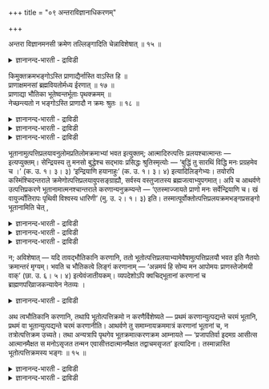 +++
title = "०९ अन्तराविज्ञानाधिकरणम्"

+++

अन्तरा विज्ञानमनसी क्रमेण तल्लिङ्गादिति चेन्नाविशेषात् ॥ १५ ॥  
<details><summary>ज्ञानानन्द-भारती - द्राविडी</summary>

अन्दरा विक्ञाऩमऩसी क्रमेण तल्लिङ्गादिदि सेन्नाविसे षात् ॥ १५ ॥
</details>

किमुक्तक्रमभङ्गोऽस्ति प्राणाद्यैर्नास्ति वाऽस्ति हि ॥  
प्राणाक्षमनसां ब्रह्मवियतोर्मध्य ईरणात् ॥ १७ ॥  
प्राणाद्या भौतिका भूतेष्वन्तर्भूताः पृथक्क्रमम् ॥  
नेच्छन्त्यतो न भङ्गोऽस्ति प्राणादौ न क्रमः श्रुतः ॥ १८ ॥  
<details><summary>ज्ञानानन्द-भारती - द्राविडी</summary>

--वैयासिग न्यायमाला
</details>

<details><summary>ज्ञानानन्द-भारती - द्राविडी</summary>

पिराणऩ् मुदलियवैगळाल् मुऩ् सॊऩ्ऩ वरिसैक्कु पङ्गम् उण्डा, अल्लदु इल्लैया? पिरह्मत् तिऱ्कुम् आगासत्तिऱ्कुम् मत्तियिल् पिराणऩ्, इन्दिरियङ्गळ्, मऩस् इवै सॊल्लप्पट्टिरुप्पदाल् पङ्गम् उण्डुदाऩ्।
</details>

<details><summary>ज्ञानानन्द-भारती - द्राविडी</summary>

पिराणऩ् मुदलियवै पूदङ्गळाल् एऱ्पडुगिऱवै कळ्, अवैगळिलेये उळ्ळडङ्गिऩवैगळ्, तङ्गळुक् कॆऩ्ऱु तऩियाग वरिसैयै अबेक्षिक्किऱदिल्लै। आगै याल् क्रमबङ्गम् इल्लै। मेलुम्, पिराणऩ् मुदलियदिऩ् विषयत्तिल् वरिसै सॊल्लप्पडविल्लै।
</details>

भूतानामुत्पत्तिप्रलयावनुलोमप्रतिलोमक्रमाभ्यां भवत इत्युक्तम्; आत्मादिरुत्पत्तिः प्रलयश्चात्मान्तः — इत्यप्युक्तम्। सेन्द्रियस्य तु मनसो बुद्धेश्च सद्भावः प्रसिद्धः श्रुतिस्मृत्योः — ‘बुद्धिं तु सारथिं विद्धि मनः प्रग्रहमेव च ।’ (क. उ. १। ३। ३) ‘इन्द्रियाणि हयानाहुः’ (क. उ. १। ३। ४) इत्यादिलिङ्गेभ्यः। तयोरपि कस्मिंश्चिदन्तराले क्रमेणोत्पत्तिप्रलयावुपसङ्ग्राह्यौ, सर्वस्य वस्तुजातस्य ब्रह्मजत्वाभ्युपगमात्। अपि च आथर्वणे उत्पत्तिप्रकरणे भूतानामात्मनश्चान्तराले करणान्यनुक्रम्यन्ते — ‘एतस्माज्जायते प्राणो मनः सर्वेन्द्रियाणि च। खं वायुर्ज्योतिरापः पृथिवी विश्वस्य धारिणी’ (मु. उ. २। १। ३) इति। तस्मात्पूर्वोक्तोत्पत्तिप्रलयक्रमभङ्गप्रसङ्गो भूतानामिति चेत् ,

<details><summary>ज्ञानानन्द-भारती - द्राविडी</summary>

(आत्माविलिरुन्दु आगासम् मुदलाऩ पूदङ्गळ् वरिसैयाग उण्डावदुम्, नेर्माऱाऩ वरिसैयिल् लयमडैन्दु आत्माविल् मुडिवदुम् सॊल्लप्पट्टदु। वेऱु सुरुदियिल् आत्मावुक्कुम्, पूदङ्गळुक्कुम् नडुविल् मऩस्, पुत्ति, इन्दिरियङ्गळ् इवैगळैच् चॊल्लियिरुप् पदालुम् अवैगळुम् पिरह्म कार्यङ्गळाऩदालुम् मुऩ् सॊऩ्ऩ सिरुष्टि लयक्रमङ्गळुक्कु विरोदम् ऎऩ्ऱु पूर्वबक्षम्।
</details>

<details><summary>ज्ञानानन्द-भारती - द्राविडी</summary>

मऩम् इन्दिरियङ्गळ् मुदलाऩवै पौदिगङ्गळ्। पूदङ्गळिलिरुन्दु उण्डाऩवै। आगैयाल् पूदङ्गळिऩ् किरमम्दाऩ् इवैगळुक्कुम्। तऩियाग इवैगळुक्कु किरमम् सॊल्लवेण्डियदिल्लै। मऩम् अऩ्ऩमयम्। पिराणऩ् जलमयम्, वाक् तेजोमयम् ऎऩ्ऱु सुरुदि सॊल्लुगिऱदु। 'इदिलिरुन्दु पिराणऩ्, मऩस्, इन्दिरियङ्गळ् उण्डाऩदु’ ऎऩ्ऱ सुरुदि उत्पत्ति किरमत्तैच् चॊल्लविल्लै। उण्डागुम् वस्तुक्कळै पडित्तिरुक्किऱदु। अदिल् पौदिगमाऩ करणङ्गळैयुम् पूदङ्गळैयुम् तऩियागच् चॊल्लियिरुप्पदु सामाऩ्यम् विसेषम् ऎऩ्ऱ मुऱैयिल् आदलाल् विरोदमिल्लै यॆऩ्ऱु सित्तान्दम्)।
</details>

<details><summary>ज्ञानानन्द-भारती - द्राविडी</summary>

पूदङ्गळुक्कु उत्पत्तियुम् लयमुम् अऩुलोमम् (मेलिरुन्दु कीऴे) पिरदिलोमम् (कीऴिरुन्दु मेले) ऎऩ्ऱ किरमप्पडि एऱ्पडुगिऩ्ऱऩ ऎऩ्ऱु सॊल्लप्पट्टदु। आत्मावै मुदलाग वैत्तु उत्पत्ति, आत्माैै वै कडैसियिल् वैत्तु लयम् ऎऩ्ऱुम् सॊल्लप्पट्टदु। आऩाल् इन्दिरियङ्गळुडऩ् कूडिऩ मऩस्, पुत्ति इवैगळुक्कु इरुप्पु सुरुदि स्मिरुदिगळिल् पिरसित्त मायिरुक्किऱदु। "पुत्तियैयो सारदि ऎऩ्ऱुम् मऩसै कडिवाळम् ऎऩ्ऱुम् अऱि; इन्दिरियङ्गळैक् कुदिरैगळागच् चॊल्लुगिऱार्गळ्" (काडग। III।३) ऎऩ्बदु मुदलाऩ लिङ्गङ्गळिलिरुन्दु। अवैगळुक्कुम्गूड ऎङ्गेयो मत्तियिल् वरिसैयाग उत्पत्ति, लयम् सॊल्ल वेण्डुम्। ऎल्ला वस्तु समूहत्तिऱ्कुमे पिरह्मत्तिलिरुन्दु उण्डागुम् तऩ्मैयै ऒप्पुक्कॊळ्वदाल्। मेलुम्, अदर्वण वेदत्तिल् उत्पत्ति पिरगरणत्तिल् पूदङ्ग ळुक्कुम् आत्मावुक्कुमिडैयिल् करणङ्गळ् सॊल्लप्पडु किऩ्ऱऩ। “इदिलिरुन्दु पिराणऩ् उण्डागिऱदु। मऩस्, ऎल्ला इन्दिरियङ्गळुम् आगासम्, वायु, ज्योदिस्, जलम् उलगत्तै तरिक्कुम् पिरुदिवी” (मुण्डग। III।३) ऎऩ्ऱु। आगैयाल् पूदङ्गळुक्कु मुऩ्सॊऩ्ऩ उत्पत्ति, पिरळयगिरमत्तिऱ्कु पङ्गम् एऱ्पडुगिऱदु ऎऩ्ऱाल्।
</details>

न; अविशेषात् — यदि तावद्भौतिकानि करणानि, ततो भूतोत्पत्तिप्रलयाभ्यामेवैषामुत्पत्तिप्रलयौ भवत इति नैतयोः क्रमान्तरं मृग्यम्। भवति च भौतिकत्वे लिङ्गं करणानाम् — ‘अन्नमयं हि सोम्य मन आपोमयः प्राणस्तेजोमयी वाक्’ (छा. उ. ६। ५। ४) इत्येवंजातीयकम्। व्यपदेशोऽपि क्वचिद्भूतानां करणानां च ब्राह्मणपरिव्राजकन्यायेन नेतव्यः ।

<details><summary>ज्ञानानन्द-भारती - द्राविडी</summary>

इल्लै, “वित्तियासमिल्लाददिऩाल्” करणङ्गळ् पूदङ्गळिलिरुन्दु उण्डाऩवैगळाग इरुन्दाल् अप्पॊऴुदु पूदङ्गळिऩ् उत्पत्ति पिरळयत्तिऩालेये इवैगळुक्कुम् उत्पत्ति पिरळयम् एऱ्पडुगिऱदु ऎऩ्बदिऩाल् इवैगळुक्कु वेऱु किरमम् तेड वेण्डियदिल्लै। करणङ्गळ् पूदङ्गळिलिरुन्दु एऱ्पट्ट वैयॆऩ्बदऱ्कु लिङ्गमुम् इरुक्किऱदु, “हे सोम्य, मऩस् अऩ्ऩमयमे, पिराणऩ् जलमयम्, वाक्कु तेजोमयम्” (सान्। VI। ५-४) ऎऩ्बदु पोलुळ्ळदु। सिलविडङ्गळिल् पूदङ्गळैयुम् करणङ्गळैयुम् (तऩित्तऩियाग) कुऱिप्पिडुवदुम् पिराह्मणर् सऩ्यासि ऎऩ्ऱ नियायप्पडि (सामाऩ्यम् विसेषम् ऎऩ्ऱ मुऱैयिल्) अऱिन्दु कॊळ्ळ वेण्डियदु।
</details>

अथ त्वभौतिकानि करणानि, तथापि भूतोत्पत्तिक्रमो न करणैर्विशेष्यते — प्रथमं करणान्युत्पद्यन्ते चरमं भूतानि, प्रथमं वा भूतान्युत्पद्यन्ते चरमं करणानीति। आथर्वणे तु समाम्नायक्रममात्रं करणानां भूतानां च, न तत्रोत्पत्तिक्रम उच्यते। तथा अन्यत्रापि पृथगेव भूतक्रमात्करणक्रम आम्नायते — ‘प्रजापतिर्वा इदमग्र आसीत्स आत्मानमैक्षत स मनोऽसृजत तन्मन एवासीत्तदात्मानमैक्षत तद्वाचमसृजत’ इत्यादिना। तस्मान्नास्ति भूतोत्पत्तिक्रमस्य भङ्गः ॥ १५ ॥

<details><summary>ज्ञानानन्द-भारती - द्राविडी</summary>

इऩि करणङ्गळ् पूदङ्गळिलिरुन्दु उण्डाऩ वैगळल्ल ऎऩ्ऱाल्, अप्पॊऴुदुम्, पूदङ्गळुडैय उत्पत्तिक् किरमम् करणङ्गळाल् वित्तियासप्पडविल्लै। मुदलिल् करणङ्गळ् उत्पत्तियागिऩ्ऱऩ। पिऩ्ऩाल् पूदङ्गळ् ऎऩ्ऱो, मुदलिल् पूदङ्गळ् उत्पत्तियागिऩ्ऱऩ। पिऩ्ऩाल् करणङ्गळ् ऎऩ्ऱो, आदर्वणत्तिल् करणङ्गळुक्कुम् पूदङ्गळुक्कुम् पाड किरमम् मात्तिरम् इरुक्किऱदे तविर, अङ्गे उत्पत्तियिऩ् किरमम् सॊल्लप् पडविल्लै।
</details>

<details><summary>ज्ञानानन्द-भारती - द्राविडी</summary>

अप्पडिये वेऱिडत्तिलुम् पूदङ्गळिऩ् किरमत् तिऱ्कु वेऱागवे करणङ्गळुक्कु किरमम् सॊल्लप्पट्टि रुक्किऱदु। "इदु मुदलिल् पिरजाबदियागवेयिरुन्ददु। अवर् तऩ्ऩैप् पार्त्तुक्कॊण्डार्; अवर् मऩसै स्रुष्टित्तार् अन्द मऩस्ताऩ् इरुन्ददु; अदु तऩ्ऩैप् पार्त्तुक्कॊण्डदु; अदु वाक्कै स्रुष्टित्तदु” ऎऩ्बदु मुदलियदाल्; आगैयाल् पूदङ्गळुडैय उत्पत्तिक् किरमत्तिऱ्कु पङ्गम् इल्लै।
</details>

